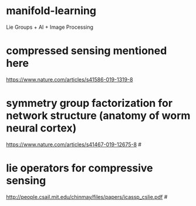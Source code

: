 # manifold-learning
Lie Groups + AI + Image Processing

# compressed sensing mentioned here #
https://www.nature.com/articles/s41586-019-1319-8
# symmetry group factorization for network structure (anatomy of worm neural cortex) #
https://www.nature.com/articles/s41467-019-12675-8 #
# lie operators for compressive sensing #
http://people.csail.mit.edu/chinmay/files/papers/icassp_cslie.pdf #
